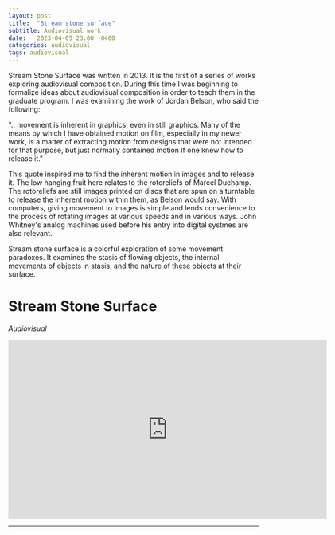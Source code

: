 ```yaml
---
layout: post
title:  "Stream stone surface"
subtitle: Audiovisual work
date:   2023-04-05 23:00 -0400
categories: audiovisual
tags: audiovisual
---
```


Stream Stone Surface was written in 2013. It is the first of a series of works exploring audiovisual composition. During this time I was beginning to formalize ideas about audiovisual composition in order to teach them in the graduate program. I was examining the work of Jordan Belson, who said the following:

".. movement is inherent in graphics, even in still graphics. Many of the means by which I have obtained motion on film, especially in my newer work, is a matter of extracting motion from designs that were not intended for that purpose, but just normally contained motion if one knew how to release it."

This quote inspired me to find the inherent motion in images and to release it. The low hanging fruit here relates to the rotoreliefs of Marcel Duchamp. The rotoreliefs are still images printed on discs that are spun on a turntable to release the inherent motion within them, as Belson would say. With computers, giving movement to images is simple and lends convenience to the process of rotating images at various speeds and in various ways. John Whitney's analog machines used before his entry into digital systmes are also relevant.

Stream stone surface is a colorful exploration of some movement paradoxes. It examines the stasis of flowing objects, the internal movements of objects in stasis, and the nature of these objects at their surface. 

# Stream Stone Surface
*Audiovisual* <br>

<iframe src="https://player.vimeo.com/video/77009188?h=2984802bbb" width="640" height="360" frameborder="0" allow="autoplay; fullscreen; picture-in-picture" allowfullscreen></iframe>
<br>

---
<br>